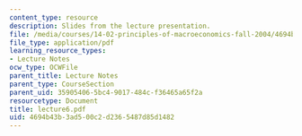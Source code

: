 ```yaml
---
content_type: resource
description: Slides from the lecture presentation.
file: /media/courses/14-02-principles-of-macroeconomics-fall-2004/4694b43b3ad500c2d2365487d85d1482_lecture6.pdf
file_type: application/pdf
learning_resource_types:
- Lecture Notes
ocw_type: OCWFile
parent_title: Lecture Notes
parent_type: CourseSection
parent_uid: 35905406-5bc4-9017-484c-f36465a65f2a
resourcetype: Document
title: lecture6.pdf
uid: 4694b43b-3ad5-00c2-d236-5487d85d1482
---
```

